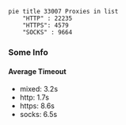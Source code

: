 
```mermaid
pie title 33007 Proxies in list
    "HTTP" : 22235
    "HTTPS": 4579
    "SOCKS" : 9664
```

### Some Info
#### Average Timeout

- mixed: 3.2s
- http: 1.7s
- https: 8.6s
- socks: 6.5s